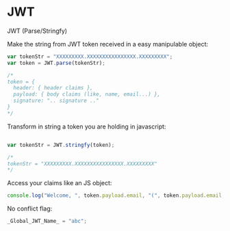# JWT
JWT (Parse/Stringfy)

Make the string from JWT token received in a easy manipulable object:
```javascript
var tokenStr = "XXXXXXXXX.XXXXXXXXXXXXXXXX.XXXXXXXXX";
var token = JWT.parse(tokenStr);

/*
token = {
  header: { header claims },
  payload: { body claims (like, name, email...) },
  signature: ".. signature .."
}
*/
```

Transform in string a token you are holding in javascript:
```javascript

var tokenStr = JWT.stringfy(token);

/*
tokenStr = "XXXXXXXXX.XXXXXXXXXXXXXXXX.XXXXXXXXX"
*/
```

Access your claims like an JS object:
```javascript
console.log("Welcome, ", token.payload.email, "(", token.payload.email, ")");
```

No conflict flag:
```javascript
_Global_JWT_Name_ = "abc";
```
